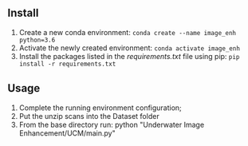 ## Install
1. Create a new conda environment: ```conda create --name image_enh python=3.6```
1. Activate the newly created environment: ```conda activate image_enh```
1. Install the packages listed in the *requirements.txt* file using pip: ```pip install -r requirements.txt```

## Usage
1. Complete the running environment configuration;
2. Put the unzip scans into the Dataset folder
3. From the base directory run: python "Underwater Image Enhancement/UCM/main.py"